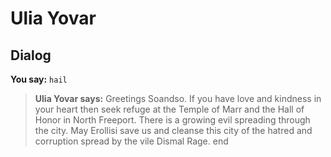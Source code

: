 # Ulia Yovar
## Dialog

**You say:** `hail`



>**Ulia Yovar says:** Greetings Soandso. If you have love and kindness in your heart then seek refuge at the Temple of Marr and the Hall of Honor in North Freeport. There is a growing evil spreading through the city. May Erollisi save us and cleanse this city of the hatred and corruption spread by the vile Dismal Rage.
end

